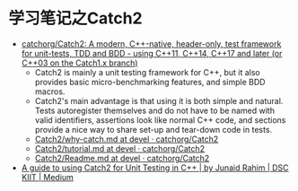 # 学习笔记之Catch2

* [catchorg/Catch2: A modern, C++-native, header-only, test framework for unit-tests, TDD and BDD - using C++11, C++14, C++17 and later (or C++03 on the Catch1.x branch)](https://github.com/catchorg/Catch2)
  * Catch2 is mainly a unit testing framework for C++, but it also provides basic micro-benchmarking features, and simple BDD macros.
  * Catch2's main advantage is that using it is both simple and natural. Tests autoregister themselves and do not have to be named with valid identifiers, assertions look like normal C++ code, and sections provide a nice way to share set-up and tear-down code in tests.
  * [Catch2/why-catch.md at devel · catchorg/Catch2](https://github.com/catchorg/Catch2/blob/devel/docs/why-catch.md#top)
  * [Catch2/tutorial.md at devel · catchorg/Catch2](https://github.com/catchorg/Catch2/blob/devel/docs/tutorial.md#top)
  * [Catch2/Readme.md at devel · catchorg/Catch2](https://github.com/catchorg/Catch2/blob/devel/docs/Readme.md#top)
* [A guide to using Catch2 for Unit Testing in C++ | by Junaid Rahim | DSC KIIT | Medium](https://medium.com/dsckiit/a-guide-to-using-catch2-for-unit-testing-in-c-f0f5450d05fb)
